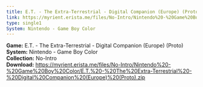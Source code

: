 ```yaml
---
title: E.T. - The Extra-Terrestrial - Digital Companion (Europe) (Proto)
link: https://myrient.erista.me/files/No-Intro/Nintendo%20-%20Game%20Boy%20Color/E.T.%20-%20The%20Extra-Terrestrial%20-%20Digital%20Companion%20(Europe)%20(Proto).zip
type: single1
System: Nintendo - Game Boy Color
---
```

<b>Game:</b> E.T. - The Extra-Terrestrial - Digital Companion (Europe) (Proto)<br>
<b>System:</b> Nintendo - Game Boy Color<br>
<b>Collection:</b> No-Intro<br>
<b>Download:</b> https://myrient.erista.me/files/No-Intro/Nintendo%20-%20Game%20Boy%20Color/E.T.%20-%20The%20Extra-Terrestrial%20-%20Digital%20Companion%20(Europe)%20(Proto).zip